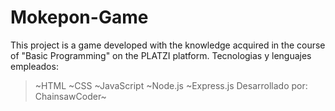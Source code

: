 # Mokepon-Game

This project is a game developed with the knowledge acquired in the course of "Basic Programming" on the PLATZI platform.
Tecnologias y lenguajes empleados:
> ~HTML
> ~CSS
> ~JavaScript
> ~Node.js
> ~Express.js
 Desarrollado por: ChainsawCoder~